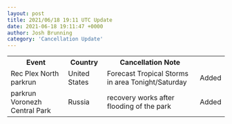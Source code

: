 ```yaml
---
layout: post
title: 2021/06/18 19:11 UTC Update
date: 2021-06-18 19:11:47 +0000
author: Josh Brunning
category: 'Cancellation Update'
---
```


<table style='width: 100%'>
    <tr>
        <th>Event</th>
        <th>Country</th>
        <th>Cancellation Note</th>
        <th></th>
    </tr>
    <tr>
        <td>Rec Plex North parkrun</td>
        <td>United States</td>
        <td>Forecast Tropical Storms in area Tonight/Saturday</td>
        <td>Added</td>
    </tr>
    <tr>
        <td>parkrun Voronezh Central Park</td>
        <td>Russia</td>
        <td>recovery works after flooding of the park</td>
        <td>Added</td>
    </tr>
